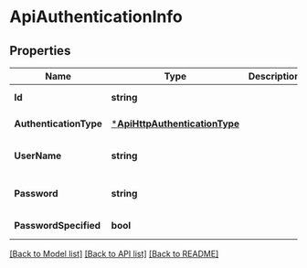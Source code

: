 # ApiAuthenticationInfo

## Properties
Name | Type | Description | Notes
------------ | ------------- | ------------- | -------------
**Id** | **string** |  | [default to null]
**AuthenticationType** | [***ApiHttpAuthenticationType**](ApiHttpAuthenticationType.md) |  | [default to null]
**UserName** | **string** |  | [optional] [default to null]
**Password** | **string** |  | [optional] [default to null]
**PasswordSpecified** | **bool** |  | [default to null]

[[Back to Model list]](../README.md#documentation-for-models) [[Back to API list]](../README.md#documentation-for-api-endpoints) [[Back to README]](../README.md)


